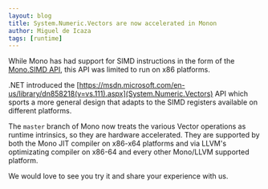 ```yaml
---
layout: blog
title: System.Numeric.Vectors are now accelerated in Monon
author: Miguel de Icaza
tags: [runtime]
---
```


While Mono has had support for SIMD instructions in the form of the
[Mono.SIMD API](http://tirania.org/blog/archive/2008/Nov-03.html),
this API was limited to run on x86 platforms.

.NET introduced the
[https://msdn.microsoft.com/en-us/library/dn858218(v=vs.111).aspx](System.Numeric.Vectors)
API which sports a more general design that adapts to the SIMD
registers available on different platforms.   

The `master` branch of Mono now treats the various Vector operations
as runtime intrinsics, so they are hardware accelerated.  They are
supported by both the Mono JIT compiler on x86-x64 platforms and via
LLVM's optimizating compiler on x86-64 and every other Mono/LLVM supported
platform.

We would love to see you try it and share your experience with us.